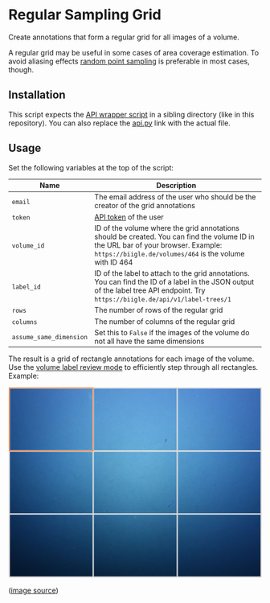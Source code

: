 # Regular Sampling Grid

Create annotations that form a regular grid for all images of a volume.

A regular grid may be useful in some cases of area coverage estimation. To avoid aliasing effects [random point sampling](https://biigle.de/manual/tutorials/annotations/navigating-images#random-sampling) is preferable in most cases, though.

## Installation

This script expects the [API wrapper script](/api) in a sibling directory (like in this repository). You can also replace the [api.py](api.py) link with the actual file.

## Usage

Set the following variables at the top of the script:

| Name | Description |
| --- | --- |
| `email` | The email address of the user who should be the creator of the grid annotations |
| `token` | [API token](https://biigle.de/settings/tokens) of the user |
| `volume_id` | ID of the volume where the grid annotations should be created. You can find the volume ID in the URL bar of your browser. Example: `https://biigle.de/volumes/464` is the volume with ID 464 |
| `label_id` | ID of the label to attach to the grid annotations. You can find the ID of a label in the JSON output of the label tree API endpoint. Try `https://biigle.de/api/v1/label-trees/1` |
| `rows` | The number of rows of the regular grid |
| `columns` | The number of columns of the regular grid |
| `assume_same_dimension` | Set this to `False` if the images of the volume do not all have the same dimensions |

The result is a grid of rectangle annotations for each image of the volume. Use the [volume label review mode](https://biigle.de/manual/tutorials/annotations/navigating-images#volare) to efficiently step through all rectangles. Example:

![Example image with grid annotations](example.jpg)

([image source](https://doi.org/10.1594/PANGAEA.881896))
